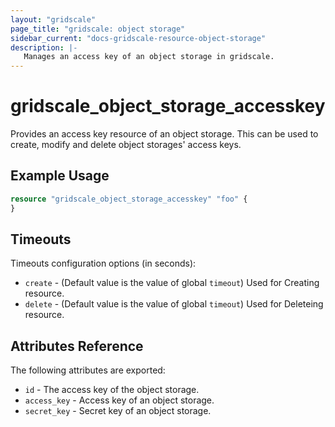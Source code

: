 ```yaml
---
layout: "gridscale"
page_title: "gridscale: object storage"
sidebar_current: "docs-gridscale-resource-object-storage"
description: |-
   Manages an access key of an object storage in gridscale.
---
```


# gridscale_object_storage_accesskey

Provides an access key resource of an object storage. This can be used to create, modify and delete object storages' access keys. 

## Example Usage

```terraform
resource "gridscale_object_storage_accesskey" "foo" {
}
```

## Timeouts

Timeouts configuration options (in seconds):

* `create` - (Default value is the value of global `timeout`) Used for Creating resource.
* `delete` - (Default value is the value of global `timeout`) Used for Deleteing resource.

## Attributes Reference

The following attributes are exported:

* `id` - The access key of the object storage.
* `access_key` - Access key of an object storage.
* `secret_key` - Secret key of an object storage.
